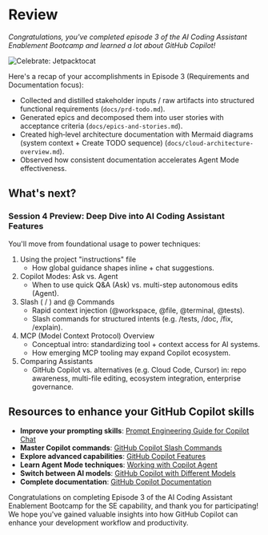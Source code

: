 # Review

_Congratulations, you've completed episode 3 of the AI Coding Assistant Enablement Bootcamp and learned a lot about GitHub Copilot!_

![Celebrate: Jetpacktocat](https://octodex.github.com/images/jetpacktocat.png)

Here's a recap of your accomplishments in Episode 3 (Requirements and Documentation focus):

- Collected and distilled stakeholder inputs / raw artifacts into structured functional requirements (`docs/prd-todo.md`).
- Generated epics and decomposed them into user stories with acceptance criteria (`docs/epics-and-stories.md`).
- Created high‑level architecture documentation with Mermaid diagrams (system context + Create TODO sequence) (`docs/cloud-architecture-overview.md`).
- Observed how consistent documentation accelerates Agent Mode effectiveness.

## What's next?

### Session 4 Preview: Deep Dive into AI Coding Assistant Features

You'll move from foundational usage to power techniques:

1. Using the project "instructions" file
	- How global guidance shapes inline + chat suggestions.
2. Copilot Modes: Ask vs. Agent
	- When to use quick Q&A (Ask) vs. multi-step autonomous edits (Agent).
3. Slash ( / ) and @ Commands
	- Rapid context injection (@workspace, @file, @terminal, @tests).
	- Slash commands for structured intents (e.g. /tests, /doc, /fix, /explain).
4. MCP (Model Context Protocol) Overview
	- Conceptual intro: standardizing tool + context access for AI systems.
	- How emerging MCP tooling may expand Copilot ecosystem.
5. Comparing Assistants
	- GitHub Copilot vs. alternatives (e.g. Cloud Code, Cursor) in: repo awareness, multi-file editing, ecosystem integration, enterprise governance.

## Resources to enhance your GitHub Copilot skills

- **Improve your prompting skills**: [Prompt Engineering Guide for Copilot Chat](https://docs.github.com/en/copilot/using-github-copilot/copilot-chat/prompt-engineering-for-copilot-chat)
- **Master Copilot commands**: [GitHub Copilot Slash Commands](https://docs.github.com/en/copilot/using-github-copilot/copilot-chat/github-copilot-chat-cheat-sheet?tool=vscode)
- **Explore advanced capabilities**: [GitHub Copilot Features](https://docs.github.com/en/copilot/about-github-copilot/github-copilot-features)
- **Learn Agent Mode techniques**: [Working with Copilot Agent](https://docs.github.com/en/copilot/using-github-copilot/copilot-agent/working-with-agent)
- **Switch between AI models**: [GitHub Copilot with Different Models](https://docs.github.com/en/copilot/using-github-copilot/copilot-chat/using-github-copilot-chat#selecting-a-different-model)
- **Complete documentation**: [GitHub Copilot Documentation](https://docs.github.com/en/copilot)

Congratulations on completing Episode 3 of the AI Coding Assistant Enablement Bootcamp for the SE capability, and thank you for participating! We hope you've gained valuable insights into how GitHub Copilot can enhance your development workflow and productivity.
